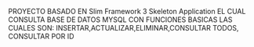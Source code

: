 PROYECTO BASADO EN Slim Framework 3 Skeleton Application EL CUAL CONSULTA BASE DE DATOS MYSQL CON FUNCIONES BASICAS
LAS CUALES SON: INSERTAR,ACTUALIZAR,ELIMINAR,CONSULTAR TODOS, CONSULTAR POR ID
